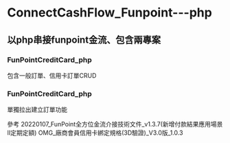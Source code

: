 # ConnectCashFlow_Funpoint---php
## 以php串接funpoint金流、包含兩專案

### FunPointCreditCard_php
包含一般訂單、信用卡訂單CRUD

### FunPointCreditCard_php
單獨拉出建立訂單功能

參考
20220107_FunPoint全方位金流介接技術文件_v1.3.7(新增付款結果應用場景Ⅱ定期定額)
OMG_廠商會員信用卡綁定規格(3D驗證)_V3.0版_1.0.3
